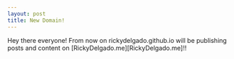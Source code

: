 ```yaml
---
layout: post
title: New Domain!
---
```


Hey there everyone! From now on rickydelgado.github.io will be publishing posts and content on 
[RickyDelgado.me][RickyDelgado.me]!!
